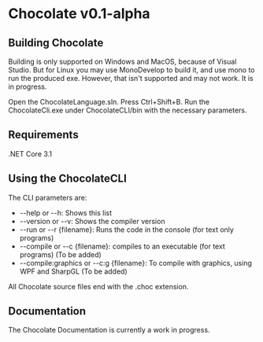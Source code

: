 # Chocolate v0.1-alpha

## Building Chocolate

Building is only supported on Windows and MacOS, because of Visual Studio.
But for Linux you may use MonoDevelop to build it, and use mono to run the produced exe. However, that isn't supported and may not work.
It is in progress.

Open the ChocolateLanguage.sln.
Press Ctrl+Shift+B.
Run the ChocolateCli.exe under ChocolateCLI/bin with the necessary parameters.

## Requirements

.NET Core 3.1

## Using the ChocolateCLI

The CLI parameters are:

*  --help or --h: Shows this list
* --version or --v: Shows the compiler version
* --run or --r {filename}: Runs the code in the console (for text only programs)
* --compile or --c  {filename}: compiles to an executable (for text programs) (To be added)
* --compile:graphics or --c:g {filename}: To compile with graphics, using WPF and SharpGL (To be added)

All Chocolate source files end with the .choc extension.

## Documentation

The Chocolate Documentation is currently a work in progress.
